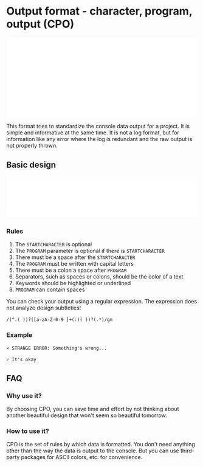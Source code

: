 # Output format - character, program, output (CPO)

<p align="center">
  <img alt="Example" src="./assets/example.svg"/>
</p>

This format tries to standardize the console data output for a project. It is simple and informative at the same time. It is not a log format, but for information like any error where the log is redundant and the raw output is not properly thrown.

## Basic design

<p align="center">
  <img alt="Example" src="./assets/design.svg"/>
</p>

### Rules

1. The `STARTCHARACTER` is optional
2. The `PROGRAM` parameter is optional if there is `STARTCHARACTER`
3. There must be a space after the `STARTCHARACTER`
4. The `PROGRAM` must be written with capital letters
5. There must be a colon a space after `PROGRAM`
6. Separators, such as spaces or colons, should be the color of a text
7. Keywords should be highlighted or underlined
8. `PROGRAM` can contain spaces

You can check your output using a regular expression.
The expression does not analyze design subtleties!

```regexp
/(^.( ))?([a-zA-Z-0-9 ]+(:)( ))?(.*)/gm
```

### Example

```
× STRANGE ERROR: Something's wrong...
```

```
✓ It's okay
```

## FAQ

### Why use it?

By choosing CPO, you can save time and effort by not thinking about another beautiful design that won't seem so beautiful tomorrow.

### How to use it?

CPO is the set of rules by which data is formatted. You don't need anything other
than the way the data is output to the console. But you can use third-party
packages for ASCII colors, etc. for convenience.
